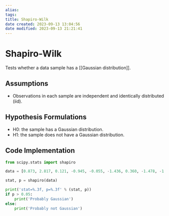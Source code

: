 ```yaml
---
alias: 
tags: 
title: Shapiro-Wilk
date created: 2023-09-13 13:04:56
date modified: 2023-09-13 21:21:41
---
```


# Shapiro-Wilk

Tests whether a data sample has a [[Gaussian distribution]].

## Assumptions

- Observations in each sample are independent and identically distributed (iid).

## Hypothesis Formulations

- H0: the sample has a Gaussian distribution.
- H1: the sample does not have a Gaussian distribution.

## Code Implementation

```python
from scipy.stats import shapiro

data = [0.873, 2.817, 0.121, -0.945, -0.055, -1.436, 0.360, -1.478, -1.637, -1.869]

stat, p = shapiro(data)

print('stat=%.3f, p=%.3f' % (stat, p))
if p > 0.05:
	print('Probably Gaussian')
else:
	print('Probably not Gaussian')
```